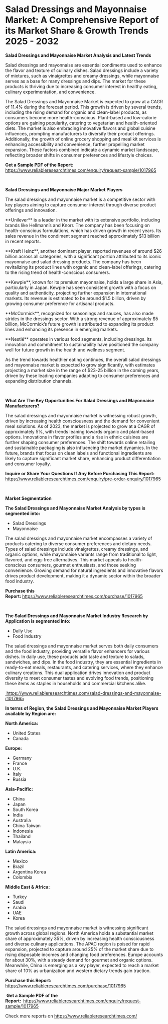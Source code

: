 <p><h1>Salad Dressings and Mayonnaise Market: A Comprehensive Report of its Market Share & Growth Trends 2025 - 2032</h1></p><p><strong>Salad Dressings and Mayonnaise Market Analysis and Latest Trends</strong></p>
<p><p>Salad dressings and mayonnaise are essential condiments used to enhance the flavor and texture of culinary dishes. Salad dressings include a variety of mixtures, such as vinaigrettes and creamy dressings, while mayonnaise serves as a base for many dressings and dips. The market for these products is thriving due to increasing consumer interest in healthy eating, culinary experimentation, and convenience.</p><p>The Salad Dressings and Mayonnaise Market is expected to grow at a CAGR of 11.4% during the forecast period. This growth is driven by several trends, including the rising demand for organic and clean-label products, as consumers become more health-conscious. Plant-based and low-calorie options are gaining popularity, catering to vegetarian and health-oriented diets. The market is also embracing innovative flavors and global cuisine influences, prompting manufacturers to diversify their product offerings. Additionally, the growth of online grocery shopping and meal kit services is enhancing accessibility and convenience, further propelling market expansion. These factors combined indicate a dynamic market landscape, reflecting broader shifts in consumer preferences and lifestyle choices.</p></p>
<p><strong>Get a Sample PDF of the Report:&nbsp;</strong> <a href="https://www.reliableresearchtimes.com/enquiry/request-sample/1017965?utm_campaign=2180&utm_medium=2&utm_source=Github&utm_content=ia&utm_term=07042025&utm_id=salad-dressings-and-mayonnaise">https://www.reliableresearchtimes.com/enquiry/request-sample/1017965</a></p>
<p>&nbsp;</p>
<p><strong>Salad Dressings and Mayonnaise Major Market Players</strong></p>
<p><p>The salad dressings and mayonnaise market is a competitive sector with key players aiming to capture consumer interest through diverse product offerings and innovation. </p><p>**Unilever** is a leader in the market with its extensive portfolio, including brands like Hellmann’s and Knorr. The company has been focusing on health-conscious formulations, which has driven growth in recent years. Its sales revenue in the condiment segment reached approximately $13 billion in recent reports.</p><p>**Kraft Heinz**, another dominant player, reported revenues of around $26 billion across all categories, with a significant portion attributed to its iconic mayonnaise and salad dressing products. The company has been revitalizing its product lines with organic and clean-label offerings, catering to the rising trend of health-conscious consumers.</p><p>**Kewpie**, known for its premium mayonnaise, holds a large share in Asia, particularly in Japan. Kewpie has seen consistent growth with a focus on quality and authenticity, projecting further expansion in international markets. Its revenue is estimated to be around $1.5 billion, driven by growing consumer preference for artisanal products.</p><p>**McCormick**, recognized for seasonings and sauces, has also made strides in the dressings sector. With a strong revenue of approximately $5 billion, McCormick’s future growth is attributed to expanding its product lines and enhancing its presence in emerging markets.</p><p>**Nestlé** operates in various food segments, including dressings. Its innovation and commitment to sustainability have positioned the company well for future growth in the health and wellness segment.</p><p>As the trend towards healthier eating continues, the overall salad dressings and mayonnaise market is expected to grow significantly, with estimates projecting a market size in the range of $23-25 billion in the coming years, driven by these leading companies adapting to consumer preferences and expanding distribution channels.</p></p>
<p>&nbsp;</p>
<p><strong>What Are The Key Opportunities For Salad Dressings and Mayonnaise Manufacturers?</strong></p>
<p><p>The salad dressings and mayonnaise market is witnessing robust growth, driven by increasing health consciousness and the demand for convenient meal solutions. As of 2023, the market is projected to grow at a CAGR of approximately 5%, with trends leaning towards organic and plant-based options. Innovations in flavor profiles and a rise in ethnic cuisines are further shaping consumer preferences. The shift towards online retailing and sustainable packaging is also influencing the market dynamics. In the future, brands that focus on clean labels and functional ingredients are likely to capture significant market share, enhancing product differentiation and consumer loyalty.</p></p>
<p><strong>Inquire or Share Your Questions If Any Before Purchasing This Report:</strong> <a href="https://www.reliableresearchtimes.com/enquiry/pre-order-enquiry/1017965?utm_campaign=2180&utm_medium=2&utm_source=Github&utm_content=ia&utm_term=07042025&utm_id=salad-dressings-and-mayonnaise">https://www.reliableresearchtimes.com/enquiry/pre-order-enquiry/1017965</a></p>
<p>&nbsp;</p>
<p><strong>Market Segmentation</strong></p>
<p><strong>The Salad Dressings and Mayonnaise Market Analysis by types is segmented into:</strong></p>
<p><ul><li>Salad Dressings</li><li>Mayonnaise</li></ul></p>
<p><p>The salad dressings and mayonnaise market encompasses a variety of products catering to diverse consumer preferences and dietary needs. Types of salad dressings include vinaigrettes, creamy dressings, and organic options, while mayonnaise variants range from traditional to light, flavored, and egg-free alternatives. This market appeals to health-conscious consumers, gourmet enthusiasts, and those seeking convenience. Growing demand for natural ingredients and innovative flavors drives product development, making it a dynamic sector within the broader food industry.</p></p>
<p><strong>Purchase this Report:&nbsp;</strong><a href="https://www.reliableresearchtimes.com/purchase/1017965?utm_campaign=2180&utm_medium=2&utm_source=Github&utm_content=ia&utm_term=07042025&utm_id=salad-dressings-and-mayonnaise">https://www.reliableresearchtimes.com/purchase/1017965</a></p>
<p>&nbsp;</p>
<p><strong>The Salad Dressings and Mayonnaise Market Industry Research by Application is segmented into:</strong></p>
<p><ul><li>Daily Use</li><li>Food Industry</li></ul></p>
<p><p>The salad dressings and mayonnaise market serves both daily consumers and the food industry, providing versatile flavor enhancers for various dishes. In daily use, these products add taste and texture to salads, sandwiches, and dips. In the food industry, they are essential ingredients in ready-to-eat meals, restaurants, and catering services, where they enhance culinary creations. This dual application drives innovation and product diversity to meet consumer tastes and evolving food trends, positioning these items as staples in households and commercial kitchens alike.</p></p>
<p><a href="https://www.reliableresearchtimes.com/salad-dressings-and-mayonnaise-r1017965?utm_campaign=2180&utm_medium=2&utm_source=Github&utm_content=ia&utm_term=07042025&utm_id=salad-dressings-and-mayonnaise">&nbsp;https://www.reliableresearchtimes.com/salad-dressings-and-mayonnaise-r1017965</a></p>
<p><strong>In terms of Region, the Salad Dressings and Mayonnaise Market Players available by Region are:</strong></p>
<p>
    <p> <strong> North America: </strong>
        <ul>
            <li>United States</li>
            <li>Canada</li>
        </ul>
        </p> 
    <p> <strong> Europe: </strong>
        <ul>
            <li>Germany</li>
            <li>France</li>
            <li>U.K.</li>
            <li>Italy</li>
            <li>Russia</li>
        </ul>
        </p> 
    <p> <strong> Asia-Pacific: </strong>
        <ul>
            <li>China</li>
            <li>Japan</li>
            <li>South Korea</li>
            <li>India</li>
            <li>Australia</li>
            <li>China Taiwan</li>
            <li>Indonesia</li>
            <li>Thailand</li>
            <li>Malaysia</li>
        </ul>
        </p> 
    <p> <strong> Latin America: </strong>
        <ul>
            <li>Mexico</li>
            <li>Brazil</li>
            <li>Argentina Korea</li>
            <li>Colombia</li>
        </ul>
        </p> 
    <p> <strong> Middle East & Africa: </strong>
        <ul>
            <li>Turkey</li>
            <li>Saudi</li>
            <li>Arabia</li>
            <li>UAE</li>
            <li>Korea</li>
        </ul>
    </p>
    </p>
<p><p>The salad dressings and mayonnaise market is witnessing significant growth across global regions. North America holds a substantial market share of approximately 35%, driven by increasing health consciousness and diverse culinary applications. The APAC region is poised for rapid expansion, projected to capture around 25% of the market share due to rising disposable incomes and changing food preferences. Europe accounts for about 30%, with a steady demand for gourmet and organic options. Meanwhile, China is emerging as a key player, expected to reach a market share of 10% as urbanization and western dietary trends gain traction.</p></p>
<p><strong>Purchase this Report: </strong><a href="https://www.reliableresearchtimes.com/purchase/1017965?utm_campaign=2180&utm_medium=2&utm_source=Github&utm_content=ia&utm_term=07042025&utm_id=salad-dressings-and-mayonnaise">https://www.reliableresearchtimes.com/purchase/1017965</a></p>
<p>&nbsp;<strong>Get a Sample PDF of the Report:&nbsp;&nbsp;</strong><a href="https://www.reliableresearchtimes.com/enquiry/request-sample/1017965?utm_campaign=2180&utm_medium=2&utm_source=Github&utm_content=ia&utm_term=07042025&utm_id=salad-dressings-and-mayonnaise">https://www.reliableresearchtimes.com/enquiry/request-sample/1017965</a></p>
<p><strong></strong></p>
<p>Check more reports on <a href="https://www.reliableresearchtimes.com/?utm_campaign=2180&utm_medium=2&utm_source=Github&utm_content=ia&utm_term=07042025&utm_id=salad-dressings-and-mayonnaise">https://www.reliableresearchtimes.com/</a></p>